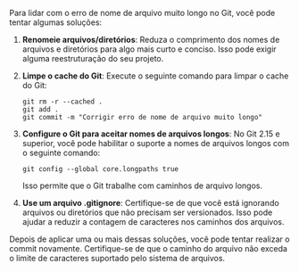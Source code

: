 Para lidar com o erro de nome de arquivo muito longo no Git, você pode tentar algumas soluções:

1. **Renomeie arquivos/diretórios**: Reduza o comprimento dos nomes de arquivos e diretórios para algo mais curto e conciso. Isso pode exigir alguma reestruturação do seu projeto.

2. **Limpe o cache do Git**: Execute o seguinte comando para limpar o cache do Git:

   ```
   git rm -r --cached .
   git add .
   git commit -m "Corrigir erro de nome de arquivo muito longo"
   ```

3. **Configure o Git para aceitar nomes de arquivos longos**: No Git 2.15 e superior, você pode habilitar o suporte a nomes de arquivos longos com o seguinte comando:

   ```
   git config --global core.longpaths true
   ```

   Isso permite que o Git trabalhe com caminhos de arquivo longos.

4. **Use um arquivo .gitignore**: Certifique-se de que você está ignorando arquivos ou diretórios que não precisam ser versionados. Isso pode ajudar a reduzir a contagem de caracteres nos caminhos dos arquivos.

Depois de aplicar uma ou mais dessas soluções, você pode tentar realizar o commit novamente. Certifique-se de que o caminho do arquivo não exceda o limite de caracteres suportado pelo sistema de arquivos.


